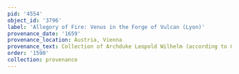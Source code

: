 ```yaml
---
pid: '4554'
object_id: '3796'
label: 'Allegory of Fire: Venus in the Forge of Vulcan (Lyon)'
provenance_date: '1659'
provenance_location: Austria, Vienna
provenance_text: Collection of Archduke Leopold Wilhelm (according to Garas 1968)
order: '1590'
collection: provenance
---
```

